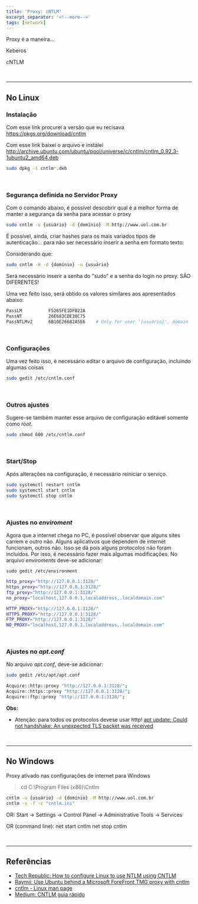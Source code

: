 ```yaml
---
title: 'Proxy: cNTLM'
excerpt_separator: '<!--more-->'
tags: [network]
---
```


Proxy é a maneira...

Keberos

cNTLM

<br>

---

## No Linux

### Instalação

Com esse link procurei a versão que eu recisava https://pkgs.org/download/cntlm

Com esse link baixei o arquivo e instalei http://archive.ubuntu.com/ubuntu/pool/universe/c/cntlm/cntlm_0.92.3-1ubuntu2_amd64.deb

```bash
sudo dpkg -i cntlm*.deb
```

<br>

### Segurança definida no Servidor Proxy

Com o comando abaixo, é possível descobrir qual é a melhor forma de manter a segurança da senha para acessar o proxy

```bash
sudo cntlm -u {usuário} -d {domínio} -M http://www.uol.com.br
```

É possível, ainda, criar hashes para os mais variados tipos de autenticação... para não ser necessário inserir a senha em formato texto:

Considerando que:

```bash
sudo cntlm -H -d {domínio} -u {usuário}
```

Será necessário inserir a senha do "sudo" e a senha do login no proxy. SÃO DIFERENTES!

Uma vez feito isso, será obtido os valores similares aos apresentados abaixo:

```bash
PassLM          F5265FE1DFB22A
PassNT          26E683CDE38C75
PassNTLMv2      6B10E26682A5E6    # Only for user '{usuário}', domain '{domínio}'
```

<br>

### Configurações

Uma vez feito isso, é necessário editar o arquivo de configuração, incluindo algumas coisas

```bash
sudo gedit /etc/cntlm.conf
```

<br>

### Outros ajustes

Sugere-se também manter esse arquivo de configuração editável somente como _root_.

```bash
sudo chmod 600 /etc/cntlm.conf
```

<br>

### Start/Stop

Após alterações na configuração, é necessário reiniciar o serviço.

```bash
sudo systemctl restart cntlm
sudo systemctl start cntlm
sudo systemctl stop cntlm
```

<br>

### Ajustes no _enviroment_

Agora que a internet chega no PC, é possível observar que alguns sites carrem e outro não. Alguns aplicativos que dependem de internet funcionam, outros não.
Isso se dá pois alguns protocolos não foram incluídos. Por isso, é necessário fazer mais algumas modificações. No arquivo _enviroments_ deve-se adicionar:

```
sudo gedit /etc/environment
```

```bash
http_proxy="http://127.0.0.1:3128/"
https_proxy="http://127.0.0.1:3128/"
ftp_proxy="http://127.0.0.1:3128/"
no_proxy="localhost,127.0.0.1,localaddress,.localdomain.com"

HTTP_PROXY="http://127.0.0.1:3128/"
HTTPS_PROXY="http://127.0.0.1:3128/"
FTP_PROXY="http://127.0.0.1:3128/"
NO_PROXY="localhost,127.0.0.1,localaddress,.localdomain.com"
```

<br>

### Ajustes no _apt.conf_

No arquivo _apt.conf_, deve-se adicionar:

```bash
sudo gedit /etc/apt/apt.conf
```

```bash
Acquire::http::proxy "http://127.0.0.1:3128/";
Acquire::https::proxy "http://127.0.0.1:3128/";
Acquire::ftp::proxy "http://127.0.0.1:3128/";
```

**Obs:**

- Atenção: para todos os protocolos devese usar http! [apt update: Could not handshake: An unexpected TLS packet was received](https://askubuntu.com/questions/1014973/apt-update-could-not-handshake-an-unexpected-tls-packet-was-received)

<br>

---

## No Windows

Proxy ativado nas configurações de internet para Windows

> cd C:\Program Files (x86)\Cntlm

```bash
cntlm -u {usuário} -d {domínio} -M http://www.uol.com.br
cntlm -v -f -c "cntlm.ini"
```

OR:
Start -> Settings -> Control Panel -> Administrative Tools -> Services

OR (command line):
net start cntlm
net stop cntlm

<br>

---

## Referências

- [Tech Republic: How to configure Linux to use NTLM using CNTLM](https://www.techrepublic.com/article/how-to-configure-linux-to-use-ntlm-using-cntlm/)
- [Raymii: Use Ubuntu behind a Microsoft ForeFront TMG proxy with cntlm](https://raymii.org/s/tutorials/Use_Ubuntu_behind_a_Microsoft_ForeFront_TMG_proxy_with_cntlm.html)
- [cntlm - Linux man page](https://linux.die.net/man/1/cntlm)
- [Medium: CNTLM guia rápido](https://medium.com/canivete-sui%C3%A7o-hacker/cntlm-guia-r%C3%A1pido-c7a03d03f5b9)
